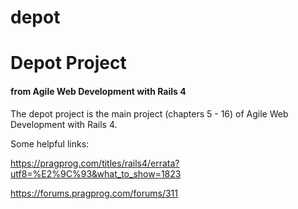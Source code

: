 # depot
# Depot Project
#### from Agile Web Development with Rails 4


The depot project is the main project (chapters 5 - 16) of Agile Web Development with Rails 4. 

Some helpful links:

https://pragprog.com/titles/rails4/errata?utf8=%E2%9C%93&what_to_show=1823

https://forums.pragprog.com/forums/311
